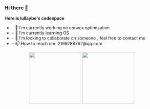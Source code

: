 ### Hi there 👋

**Here is lullaybe's codespace**
<ul>
<li>- 🔭 I’m currently working on convex optimization </li>
<li>- 🌱 I’m currently learning OS </li>
<li>- 👯 I’m looking to collaborate on someone , feel free to contact me</li>
<li>- 📫 How to reach me: 2199288762@qq.com</li>

</ul>


<div align="center">
<span>  </span>
<img height="170px" src="https://github-readme-stats.vercel.app/api?username=lullabyeoytl" /><span>  </span><img height="170px" src="https://github-readme-stats.vercel.app/api/top-langs/?username=lullaybeoytl&layout=compact&langs_count=8" />
<span>  </span>
</div>

<!--
**lullabyeoytl/lullabyeoytl** is a ✨ _special_ ✨ repository because its `README.md` (this file) appears on your GitHub profile.

Here are some ideas to get you started:

- 🔭 I’m currently working on ...
- 🌱 I’m currently learning ...
- 👯 I’m looking to collaborate on ...
- 🤔 I’m looking for help with ...
- 💬 Ask me about ...
- 📫 How to reach me: ...
- 😄 Pronouns: ...
- ⚡ Fun fact: ...
-->
